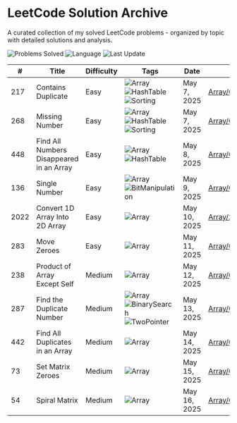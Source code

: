 # LeetCode Solution Archive

A curated collection of my solved LeetCode problems - organized by topic with detailed solutions and analysis.

![Problems Solved](https://img.shields.io/badge/Solved-11-yellow?style=flat-square)
![Language](https://img.shields.io/badge/Language-Java-orange?style=flat-square)
![Last Update](https://img.shields.io/badge/Last_Update-May_16_2025-green?style=flat-square)


| # | Title | Difficulty | Tags | Date | Link |
|---|-------|------------|------|------|------|
| 217 | Contains Duplicate | Easy | ![Array](https://img.shields.io/badge/Array-blue?style=flat-square) ![HashTable](https://img.shields.io/badge/HashTable-green?style=flat-square) ![Sorting](https://img.shields.io/badge/Sorting-orange?style=flat-square) | May 7, 2025 | [Array/0217_Contains_Duplicate.md](./Array/0217_Contains_Duplicate.md) |
| 268 | Missing Number | Easy | ![Array](https://img.shields.io/badge/Array-blue?style=flat-square) ![HashTable](https://img.shields.io/badge/HashTable-green?style=flat-square) ![Sorting](https://img.shields.io/badge/Sorting-orange?style=flat-square) | May 7, 2025 | [Array/0268_Missing_Number.md](./Array/0268_Missing_Number.md) |
| 448 | Find All Numbers Disappeared in an Array | Easy | ![Array](https://img.shields.io/badge/Array-blue?style=flat-square) ![HashTable](https://img.shields.io/badge/HashTable-green?style=flat-square) | May 8, 2025 | [Array/0448_Find_All_Numbers_Disappeared.md](./Array/0448_Find_All_Numbers_Disappeared.md) |
| 136 | Single Number | Easy | ![Array](https://img.shields.io/badge/Array-blue?style=flat-square) ![BitManipulation](https://img.shields.io/badge/BitManipulation-yellow?style=flat-square) | May 9, 2025 | [Array/0136_Single_Number.md](./Array/0136_Single_Number.md) |
| 2022 | Convert 1D Array Into 2D Array | Easy | ![Array](https://img.shields.io/badge/Array-blue?style=flat-square) | May 10, 2025 | [Array/2022_Convert_1D_Array_Into_2D_Array.md](./Array/2022_Convert_1D_Array_Into_2D_Array.md) |
| 283 | Move Zeroes | Easy | ![Array](https://img.shields.io/badge/Array-blue?style=flat-square) | May 11, 2025 | [Array/0283_Move_Zeroes.md](./Array/0283_Move_Zeroes.md) |
| 238 | Product of Array Except Self | Medium | ![Array](https://img.shields.io/badge/Array-blue?style=flat-square) | May 12, 2025 | [Array/0238_Product_of_Array_Except_Self.md](./Array/0238_Product_of_Array_Except_Self.md) |
| 287 | Find the Duplicate Number | Medium | ![Array](https://img.shields.io/badge/Array-blue?style=flat-square) ![BinarySearch](https://img.shields.io/badge/BinarySearch-lightgrey?style=flat-square) ![TwoPointer](https://img.shields.io/badge/TwoPointer-purple?style=flat-square) | May 13, 2025 | [Array/0287_Find_the_Duplicate_Number.md](./Array/0287_Find_the_Duplicate_Number.md) |
| 442 | Find All Duplicates in an Array | Medium | ![Array](https://img.shields.io/badge/Array-blue?style=flat-square) | May 14, 2025 | [Array/0442_Find_All_Duplicates.md](./Array/0442_Find_All_Duplicates.md) |
| 73 | Set Matrix Zeroes | Medium | ![Array](https://img.shields.io/badge/Array-blue?style=flat-square) | May 15, 2025 | [Array/0073_Set_Matrix_Zeroes.md](./Array/0073_Set_Matrix_Zeroes.md) |
| 54 | Spiral Matrix | Medium | ![Array](https://img.shields.io/badge/Array-blue?style=flat-square) | May 16, 2025 | [Array/0054_Spiral_Matrix.md](./Array/0054_Spiral_Matrix.md) |
